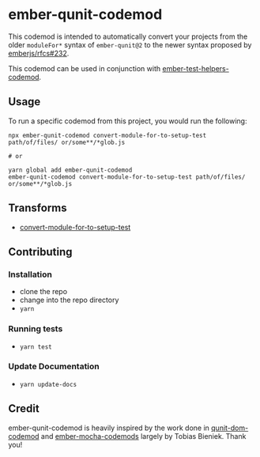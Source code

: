 # ember-qunit-codemod

This codemod is intended to automatically convert your projects from the older
`moduleFor*` syntax of `ember-qunit@2` to the newer syntax proposed by [emberjs/rfcs#232](https://github.com/emberjs/rfcs/blob/master/text/0232-simplify-qunit-testing-api.md).

This codemod can be used in conjunction with [ember-test-helpers-codemod](https://github.com/simonihmig/ember-test-helpers-codemod).

## Usage

To run a specific codemod from this project, you would run the following:

```
npx ember-qunit-codemod convert-module-for-to-setup-test path/of/files/ or/some**/*glob.js

# or

yarn global add ember-qunit-codemod
ember-qunit-codemod convert-module-for-to-setup-test path/of/files/ or/some**/*glob.js
```

## Transforms

<!--TRANSFORMS_START-->
* [convert-module-for-to-setup-test](transforms/convert-module-for-to-setup-test/README.md)
<!--TRANSFORMS_END-->

## Contributing

### Installation

* clone the repo
* change into the repo directory
* `yarn`

### Running tests

* `yarn test`

### Update Documentation

* `yarn update-docs`

## Credit

ember-qunit-codemod is heavily inspired by the work done in [qunit-dom-codemod](https://github.com/simplabs/qunit-dom-codemod)
and [ember-mocha-codemods](https://github.com/Turbo87/ember-mocha-codemods)
largely by Tobias Bieniek. Thank you!

